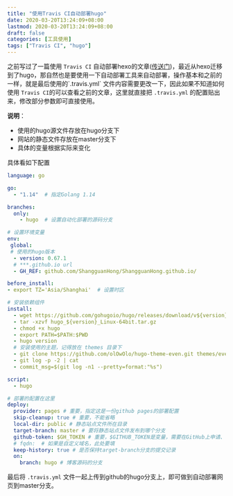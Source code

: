 ```yaml
---
title: "使用Travis CI自动部署hugo"
date: 2020-03-20T13:24:09+08:00
lastmod: 2020-03-20T13:24:09+08:00
draft: false
categories: [工具使用]
tags: ["Travis CI", "hugo"]
---
```


之前写过了一篇使用 `Travis CI` 自动部署hexo的文章([传送门]([https://shangguanhong.github.io/2019/12/19/github%E4%BD%BF%E7%94%A8travis-ci/](https://shangguanhong.github.io/2019/12/19/github使用travis-ci/)))，最近从hexo迁移到了hugo，那自然也是要使用一下自动部署工具来自动部署，操作基本和之前的一样，就是最后使用的`.travis.yml` 文件内容需要更改一下，因此如果不知道如何使用 `Travis CI`的可以查看之前的文章，这里就直接把 `.travis.yml` 的配置贴出来，修改部分参数即可直接使用。

**说明**：

- 使用的hugo源文件存放在hugo分支下
- 网站的静态文件存放在master分支下
- 具体的变量根据实际来变化

具体看如下配置

```yaml
language: go

go:
  - "1.14"  # 指定Golang 1.14

branches:
  only:
    - hugo  # 设置自动化部署的源码分支

# 设置环境变量
env:
 global:
 # 使用的hugo版本
  - version: 0.67.1
  # ***.github.io url
  - GH_REF: github.com/ShangguanHong/ShangguanHong.github.io/

before_install:
- export TZ='Asia/Shanghai'  # 设置时区

# 安装依赖组件
install:
  - wget https://github.com/gohugoio/hugo/releases/download/v${version}/hugo_${version}_Linux-64bit.tar.gz
  - tar -xzvf hugo_${version}_Linux-64bit.tar.gz
  - chmod +x hugo
  - export PATH=$PATH:$PWD
  - hugo version
  # 安装使用的主题，记得放在 themes 目录下
  - git clone https://github.com/olOwOlo/hugo-theme-even.git themes/even
  - git log -p -2 | cat
  - commit_msg=$(git log -n1 --pretty=format:"%s")

script:
  - hugo

# 部署的配置在这里
deploy:
  provider: pages # 重要，指定这是一份github pages的部署配置
  skip-cleanup: true # 重要，不能省略
  local-dir: public # 静态站点文件所在目录
  target-branch: master # 要将静态站点文件发布到哪个分支
  github-token: $GH_TOKEN # 重要，$GITHUB_TOKEN是变量，需要在GitHub上申请、再到配置到Travis
  # fqdn:  # 如果是自定义域名，此处要填
  keep-history: true # 是否保持target-branch分支的提交记录
  on:
    branch: hugo # 博客源码的分支
```

最后将 `.travis.yml` 文件一起上传到github的hugo分支上，即可做到自动部署网页到master分支。